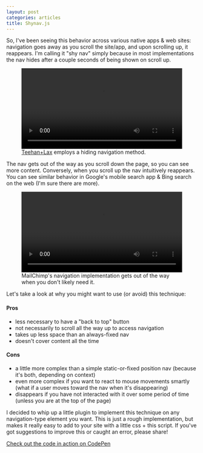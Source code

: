 ```yaml
---
layout: post
categories: articles
title: Shynav.js
---
```


So, I've been seeing this behavior across various native apps & web sites: navigation goes away as you scroll the site/app, and upon scrolling up, it reappears. I'm calling it "shy nav" simply because in most implementations the nav hides after a couple seconds of being shown on scroll up.

<figure>
  <video width="100%" height="auto" controls>
    <source src="../img/teehan.m4v" type="video/mp4">
    Your browser does not support the video tag.
  </video>
  <figcaption><a href="http://www.teehanlax.com/about/" target="_blank">Teehan+Lax</a> employs a hiding navigation method.</figcaption>
</figure>

The nav gets out of the way as you scroll down the page, so you can see more content. Conversely, when you scroll up the nav intuitively reappears. You can see similar behavior in Google's mobile search app & Bing search on the web (I'm sure there are more).

<figure>
  <video width="100%" height="auto" controls>
    <source src="../img/mailchimp.m4v" type="video/mp4">
    Your browser does not support the video tag.
  </video>
  <figcaption>MailChimp's navigation implementation gets out of the way when you don't likely need it.</figcaption>
</figure>

Let's take a look at why you might want to use (or avoid) this technique:

#### Pros

- less necessary to have a "back to top" button
- not necessarily to scroll all the way up to access navigation
- takes up less space than an always-fixed nav
- doesn't cover content all the time

#### Cons

- a little more complex than a simple static-or-fixed position nav (because it's both, depending on context)
- even more complex if you want to react to mouse movements smartly (what if a user moves toward the nav when it's disappearing)
- disappears if you have not interacted with it over some period of time (unless you are at the top of the page)

I decided to whip up a little plugin to implement this technique on any navigation-type element you want. This is just a rough implementation, but makes it really easy to add to your site with a little css + this script. If you've got suggestions to improve this or caught an error, please share!

<script src="https://gist.github.com/mshwery/6196998.js"></script>

<a href="http://codepen.io/mshwery/pen/FwmJb" class="codepen" target="_blank">Check out the code in action on CodePen</a>